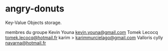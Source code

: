 # angry-donuts
Key-Value Objects storage.

membres du groupe
    Kevin Youna kevin.youna@gmail.com
    Tomek Lecocq tomek.lecocq@hotmail.fr
    karim > karimmurcielago@gmail.com
    Valloris cylly navarna@hotmail.fr

